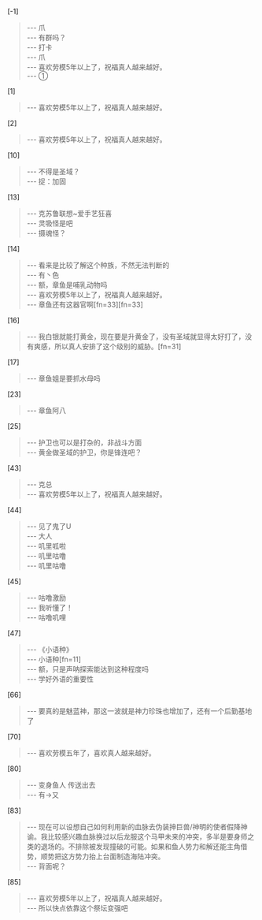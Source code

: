 
[-1] 
>--- 爪<br>
>--- 有群吗？<br>
>--- 打卡<br>
>--- 爪<br>
>--- 喜欢劳模5年以上了，祝福真人越来越好。<br>
>--- ①<br>

[1] 
>--- 喜欢劳模5年以上了，祝福真人越来越好。<br>

[2] 
>--- 喜欢劳模5年以上了，祝福真人越来越好。<br>

[10] 
>--- 不得是圣域？<br>
>--- 捉：加固<br>

[13] 
>--- 克苏鲁联想~爱手艺狂喜<br>
>--- 灵吸怪是吧<br>
>--- 摄魂怪？<br>

[14] 
>--- 看来是比较了解这个种族，不然无法判断的<br>
>--- 有丶色<br>
>--- 额，章鱼是哺乳动物吗<br>
>--- 喜欢劳模5年以上了，祝福真人越来越好。<br>
>--- 章鱼还有这器官啊[fn=33][fn=33]<br>

[16] 
>--- 我白银就能打黄金，现在要是升黄金了，没有圣域就显得太好打了，没有爽感，所以真人安排了这个级别的威胁。[fn=31]<br>

[17] 
>--- 章鱼姐是要抓水母吗<br>

[23] 
>--- 章鱼阿八<br>

[25] 
>--- 护卫也可以是打杂的，非战斗方面<br>
>--- 黄金做圣域的护卫，你是锋连吧？<br>

[43] 
>--- 克总<br>
>--- 喜欢劳模5年以上了，祝福真人越来越好。<br>

[44] 
>--- 见了鬼了U<br>
>--- 大人<br>
>--- 叽里呱啦<br>
>--- 叽里咕噜<br>
>--- 叽里咕噜<br>

[45] 
>--- 咕噜激励<br>
>--- 我听懂了！<br>
>--- 咕噜叽哩<br>

[47] 
>--- 《小语种》<br>
>--- 小语种[fn=11]<br>
>--- 额，只是声呐探索能达到这种程度吗<br>
>--- 学好外语的重要性<br>

[66] 
>--- 要真的是魅蓝神，那这一波就是神力珍珠也增加了，还有一个后勤基地了<br>

[70] 
>--- 喜欢劳模五年了，喜欢真人越来越好。<br>

[80] 
>--- 变身鱼人 传送出去<br>
>--- 有->又<br>

[83] 
>--- 现在可以设想自己如何利用新的血脉去伪装抻巨兽/神明的使者假降神谕。我比较感兴趣血脉换过以后龙服这个马甲未来的冲突，多半是要身师之类的退场的。不排除被发现撞破的可能。如果和鱼人势力和解还能主角借势，顺势把这方势力抬上台面制造海陆冲突。<br>
>--- 背面呢？<br>

[85] 
>--- 喜欢劳模5年以上了，祝福真人越来越好。<br>
>--- 所以快点依靠这个祭坛变强吧<br>
